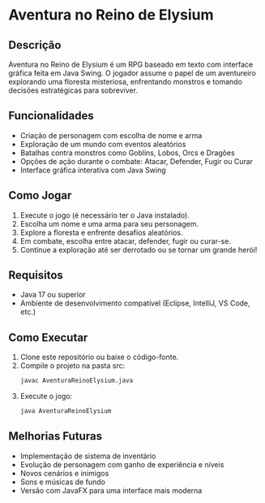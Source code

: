 # Aventura no Reino de Elysium

## Descrição
Aventura no Reino de Elysium é um RPG baseado em texto com interface gráfica feita em Java Swing. O jogador assume o papel de um aventureiro explorando uma floresta misteriosa, enfrentando monstros e tomando decisões estratégicas para sobreviver.

## Funcionalidades
- Criação de personagem com escolha de nome e arma
- Exploração de um mundo com eventos aleatórios
- Batalhas contra monstros como Goblins, Lobos, Orcs e Dragões
- Opções de ação durante o combate: Atacar, Defender, Fugir ou Curar
- Interface gráfica interativa com Java Swing

## Como Jogar
1. Execute o jogo (é necessário ter o Java instalado).
2. Escolha um nome e uma arma para seu personagem.
3. Explore a floresta e enfrente desafios aleatórios.
4. Em combate, escolha entre atacar, defender, fugir ou curar-se.
5. Continue a exploração até ser derrotado ou se tornar um grande herói!

## Requisitos
- Java 17 ou superior
- Ambiente de desenvolvimento compatível (Eclipse, IntelliJ, VS Code, etc.)

## Como Executar
1. Clone este repositório ou baixe o código-fonte.
2. Compile o projeto na pasta src:
   ```sh
   javac AventuraReinoElysium.java
   ```
3. Execute o jogo:
   ```sh
   java AventuraReinoElysium
   ```

## Melhorias Futuras
- Implementação de sistema de inventário
- Evolução de personagem com ganho de experiência e níveis
- Novos cenários e inimigos
- Sons e músicas de fundo
- Versão com JavaFX para uma interface mais moderna

